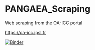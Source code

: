 # PANGAEA_Scraping

Web scraping from the OA-ICC portal

https://oa-icc.ipsl.fr

[![Binder](https://mybinder.org/badge_logo.svg)](https://mybinder.org/v2/gh/PBrockmann/PANGAEA_Scraping/HEAD)
